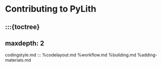# Contributing to PyLith

:::{toctree}
---
maxdepth: 2
---
codingstyle.md
:::
%codelayout.md
%workflow.md
%building.md
%adding-materials.md
